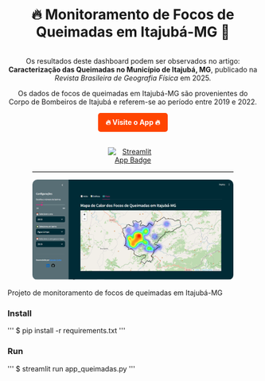 <div align="center">
    <div style="text-align: center;">
  <h1 style="display: inline-block; font-size: 2em;">🔥 Monitoramento de Focos de Queimadas em Itajubá-MG 🚒</h1>
</div>

  <p>
    Os resultados deste dashboard podem ser observados no artigo:  
    <strong>Caracterização das Queimadas no Município de Itajubá, MG</strong>, publicado na  
    <em>Revista Brasileira de Geografia Física</em> em 2025.
  </p>

  <p>
    Os dados de focos de queimadas em Itajubá-MG são provenientes do Corpo de Bombeiros de Itajubá e  
    referem-se ao período entre 2019 e 2022.  
  </p>

  <p>
    <a href="https://appqueimadas.streamlit.app/" target="_blank" 
       style="display: inline-block; background-color: #ff4500; color: white; padding: 10px 15px; 
              border-radius: 5px; text-decoration: none; font-weight: bold;">
      🔥 Visite o App 🔥
    </a>
  </p>

  <br>

  <a href="https://appqueimadas.streamlit.app/">
    <img src="https://static.streamlit.io/badges/streamlit_badge_black_white.svg" 
         alt="Streamlit App Badge" style="max-width: 100px;"/>
  </a>

  <hr style="border: 1px solid #ddd; width: 80%;">

  <img src="https://github.com/geovanecarlos/app_queimadas/blob/main/dataset/fig_mapa.png?raw=true" 
       alt="Mapa de Focos de Queimadas" style="max-width: 80%; border-radius: 10px;"/>
</div>





Projeto de monitoramento de focos de queimadas em Itajubá-MG

### Install
''' 
$ pip install -r requirements.txt
'''

### Run
'''
$ streamlit run app_queimadas.py
'''